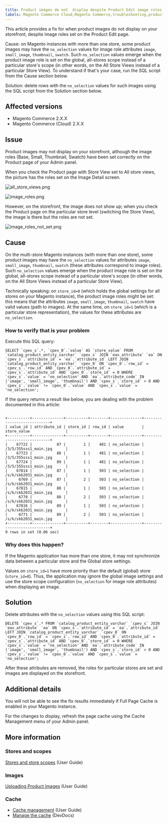 ```yaml
---
title: Product images do not  display despite Product Edit image roles 
labels: Magento Commerce Cloud,Magento Commerce,troubleshooting,product image
---
```


This article provides a fix for when product images do not display on your storefront, despite image roles set on the Product Edit page.

Cause: on Magento instances with more than one store, some product images may have the `` no_selection `` values for image role attributes `` image ``, `` small_image ``, `` thumbnail ``, `` swatch ``. Such `` no_selection `` values emerge when the product image role is set on the global, all-stores scope instead of a particular store's scope (in other words, on the All Store Views instead of a particular Store View). To understand if that's your case, run the SQL script from the Cause section below.

Solution: delete rows with the `` no_selection `` values for such images using the SQL script from the Solution section below.

## Affected versions

* Magento Commerce 2.X.X
* Magento Commerce (Cloud) 2.X.X

## Issue

Product images may not display on your storefront, although the image roles (Base, Small, Thumbnail, Swatch) have been set correctly on the Product page of your Admin panel.

When you check the Product page with Store View set to All store views, the picture has the roles set on the Image Detail screen.

![all_store_views.png](https://support.magento.com/hc/article_attachments/115003627194/all_store_views.png)

![image_roles.png](https://support.magento.com/hc/article_attachments/115003602673/image_roles.png)

However, on the storefront, the image does not show up; when you check the Product page on the particular store level (switching the Store View), the image is there but the roles are not set.

![image_roles_not_set.png](https://support.magento.com/hc/article_attachments/115003627514/image_roles_not_set.png)

## Cause

On the multi-store Magento instances (with more than one store), some product images may have the `` no_selection `` values for attributes `` image ``, `` small_image ``, `` thumbnail ``, `` swatch `` (these attributes correspond to image roles). Such `` no_selection `` values emerge when the product image role is set on the global, all-stores scope instead of a particular store's scope (in other words, on the All Store Views instead of a particular Store View).

Technically speaking: on `` store_id=0 `` (which holds the global settings for all stores on your Magento instance), the product image roles might be set: this means that the attributes `` image ``, `` small_image ``, `` thumbnail ``, `` swatch `` have valid values (path to images). At the same time, on `` store_id=1 `` (which is a particular store representation), the values for these attributes are `` no_selection ``.

### How to verify that is your problem

Execute this SQL query: 

<pre><code class="language-sql">SELECT `cpev_s`.*, `cpev_0`.`value` AS `store_value` FROM `catalog_product_entity_varchar` `cpev_s` JOIN `eav_attribute` `ea` ON `cpev_s`.`attribute_id` = `ea`.`attribute_id` LEFT JOIN `catalog_product_entity_varchar` `cpev_0` ON `cpev_0`.`row_id` = `cpev_s`.`row_id` AND `cpev_0`.`attribute_id` = `cpev_s`.`attribute_id` AND `cpev_0`.`store_id` = 0 WHERE `cpev_s`.`value` = 'no_selection' AND `ea`.`attribute_code` IN ('image', 'small_image', 'thumbnail') AND `cpev_s`.`store_id` > 0 AND `cpev_s`.`value` != `cpev_0`.`value` AND `cpev_s`.`value` = 'no_selection';</code></pre>

If the query returns a result like below, you are dealing with the problem documented in this article:

<pre><code class="language-sql">
+----------+--------------+----------+--------+--------------+----------------------------+
| value_id | attribute_id | store_id | row_id | value        | store_value                |
+----------+--------------+----------+--------+--------------+----------------------------+
|    67722 |           87 |        1 |    481 | no_selection | /3/5/355sss1_main.jpg      |
|    67723 |           88 |        1 |    481 | no_selection | /3/5/355sss1_main.jpg      |
|    67724 |           89 |        1 |    481 | no_selection | /3/5/355sss1_main.jpg      |
|    67814 |           87 |        1 |    503 | no_selection | /s/k/skb2031_main.jpg      |
|     6769 |           87 |        2 |    503 | no_selection | /s/k/skb2031_main.jpg      |
|    67815 |           88 |        1 |    503 | no_selection | /s/k/skb2031_main.jpg      |
|     6770 |           88 |        2 |    503 | no_selection | /s/k/skb2031_main.jpg      |
|    67816 |           89 |        1 |    503 | no_selection | /s/k/skb2031_main.jpg      |
|     6771 |           89 |        2 |    503 | no_selection | /s/k/skb2031_main.jpg      |
+----------+--------------+----------+--------+--------------+----------------------------+
9 rows in set (0.06 sec)
</code></pre>

### Why does this happen?

If the Magento application has more than one store, it may not synchronize data between a particular store and the Global store settings. 

Values on `` store_id=1 `` have more priority than the default (global) store (`` store_id=0 ``). Thus, the application may ignore the global image settings and use the store scope configuration (`` no_selection `` for image role attributes) when displaying an image.

<h2 id="solution">Solution</h2>

Delete attributes with the `` no_selection `` values using this SQL script:

<pre><code class="language-clike">DELETE `cpev_s`.* FROM `catalog_product_entity_varchar` `cpev_s` JOIN `eav_attribute` `ea` ON `cpev_s`.`attribute_id` = `ea`.`attribute_id` LEFT JOIN `catalog_product_entity_varchar` `cpev_0` ON `cpev_0`.`row_id` = `cpev_s`.`row_id` AND `cpev_0`.`attribute_id` = `cpev_s`.`attribute_id` AND `cpev_0`.`store_id` = 0 WHERE `cpev_s`.`value` = 'no_selection' AND `ea`.`attribute_code` IN ('image', 'small_image', 'thumbnail') AND `cpev_s`.`store_id` > 0 AND `cpev_s`.`value` != `cpev_0`.`value` AND `cpev_s`.`value` = 'no_selection';</code></pre>

After these attributes are removed, the roles for particular stores are set and images are displayed on the storefront.

## Additional details

You will not be able to see the fix results immediately if Full Page Cache is enabled in your Magento instance.

For the changes to display, refresh the page cache using the Cache Management menu of your Admin panel.

## More information

### Stores and scopes

[Stores and store scopes](http://docs.magento.com/m2/ee/user_guide/stores/stores-all-stores.html) (User Guide)

### Images

[Uploading Product Images](http://docs.magento.com/m2/ee/user_guide/catalog/product-image-upload.html) (User Guide)

### Cache

* [Cache management](http://docs.magento.com/m2/ee/user_guide/system/cache-management.html) (User Guide)
* [Manage the cache](http://devdocs.magento.com/guides/v2.2/config-guide/cli/config-cli-subcommands-cache.html) (DevDocs)